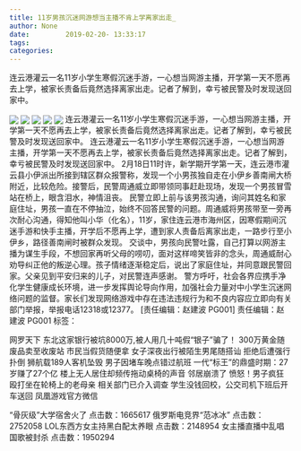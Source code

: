 ```yaml
---
title: 11岁男孩沉迷网游想当主播不肯上学离家出走_
author: None
date:         2019-02-20- 13:33:17        
tags: 
categories: 
---
```

连云港灌云一名11岁小学生寒假沉迷手游，一心想当网游主播，开学第一天不愿再去上学，被家长责备后竟然选择离家出走。记者了解到，幸亏被民警及时发现送回家中。
<!-- more -->
                                
<img align="center" border="0" src="http://p2.ifengimg.com/a/2019_08/a68995ffcc3a0a6_size97_w375_h500.jpg" />
                                            
<img align="center" border="0" src="http://p3.ifengimg.com/a/2019_08/e33d59911a147d1_size151_w375_h500.jpg" />
                            
<img align="center" border="0" src="http://p2.ifengimg.com/a/2019_08/fae818b0e9b2565_size96_w375_h500.jpg" />
<img align="center" border="0" src="http://p2.ifengimg.com/a/2016/0810/204c433878d5cf9size1_w16_h16.png" />
<img align="center" border="0" src="http://d.ifengimg.com/w80_h80_nocache/y2.ifengimg.com/e01ed39fc2da5d4a/2013/1224/game.jpg" />
连云港灌云一名11岁小学生寒假沉迷手游，一心想当网游主播，开学第一天不愿再去上学，被家长责备后竟然选择离家出走。记者了解到，幸亏被民警及时发现送回家中。
连云港灌云一名11岁小学生寒假沉迷手游，一心想当网游主播，开学第一天不愿再去上学，被家长责备后竟然选择离家出走。记者了解到，幸亏被民警及时发现送回家中。
2月18日11时许，新学期开学第一天，连云港市灌云县小伊派出所接到辖区群众报警称，发现一个小男孩独自走在小伊乡善南闸大桥附近，比较危险。接警后，民警周通威立即带领同事赶赴现场，发现一个男孩冒雪站在桥上，眼含泪水，神情沮丧。
民警立即上前与该男孩沟通，询问其姓名和家庭住址，男孩一直在不停抽泣，始终不回答民警的问题。周通威将男孩带至一旁再次耐心沟通，得知他叫小华（化名），11岁，家住连云港市海州区，因寒假期间沉迷手游和快手主播，开学后不愿再上学，遭到家人责备后离家出走，一路步行至小伊乡，路径善南闸时被群众发现。
交谈中，男孩向民警吐露，自己打算以网游主播为谋生手段，不想回家再听父母的唠叨，面对这样啼笑皆非的念头，周通威耐心劝导纠正他的叛逆心理。孩子情绪逐渐稳定后，说出了家庭住址，并同意跟民警回家。父亲见到平安归来的儿子，对民警连声感谢。
警方呼吁，社会各界应携手净化学生健康成长环境，进一步发挥舆论导向作用，加强社会力量对中小学生沉迷网络问题的监督。家长们发现网络游戏中存在违法违规行为和不良内容应立即向有关部门举报，举报电话12318或12377。
                                [责任编辑：赵建波                                    PG001]                            
                                责任编辑：赵建波                                    PG001                            
                                标签：                                    
                                        
                                        
                                                                    
网罗天下
东北这家银行被坑8000万,被人用几十吨假“银子”骗了！
300万黄金随废品卖至收废站 市民当假货随便拿
女子深夜出行被陌生男尾随搭讪 拒绝后遭强行扑倒
狮航载189人客机坠毁 男子因堵车晚点错过航班
一代“标王”的鼎盛时期：27岁赚了27个亿
楼上无人居住却频传拖动桌椅的声音 邻居崩溃了
愤怒！男子疯狂殴打坐在轮椅上的老母亲 相关部门已介入调查
学生没钱回校，公交司机下班后开车送回
凤凰游戏官方微信
                                        
                                    
“骨灰级”大学宿舍火了
点击数：1665617
俄罗斯电竞界“范冰冰”
点击数：2752058
LOL东西方女主持黑白配太养眼
点击数：2148954
女主播直播中乱唱国歌被封杀
点击数：1950294
